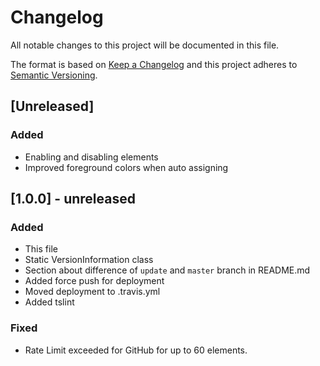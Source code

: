 # Changelog

All notable changes to this project will be documented in this file.

The format is based on [Keep a Changelog](http://keepachangelog.com/en/1.0.0/)
and this project adheres to [Semantic Versioning](http://semver.org/spec/v2.0.0.html).

## [Unreleased]
### Added
- Enabling and disabling elements
- Improved foreground colors when auto assigning

## [1.0.0] - unreleased
### Added
- This file
- Static VersionInformation class
- Section about difference of `update` and `master` branch in README.md
- Added force push for deployment
- Moved deployment to .travis.yml
- Added tslint

### Fixed
- Rate Limit exceeded for GitHub for up to 60 elements.
